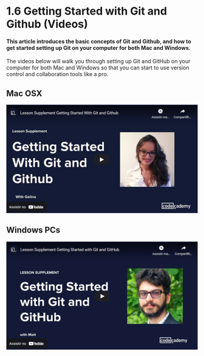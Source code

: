 # 1.6 Getting Started with Git and Github (Videos)
#### This article introduces the basic concepts of Git and Github, and how to get started setting up Git on your computer for both Mac and Windows.

The videos below will walk you through setting up Git and GitHub on your computer for both Mac and Windows so that you can start to use version control and collaboration tools like a pro.

## Mac OSX
[![Watch the video](images/img1.png?raw=true)](https://www.youtube.com/watch?v=tMDbJ0DDuug)
## Windows PCs
[![Watch the video](images/img2.png?raw=true)](https://www.youtube.com/watch?v=-sMmrYTtQgE)